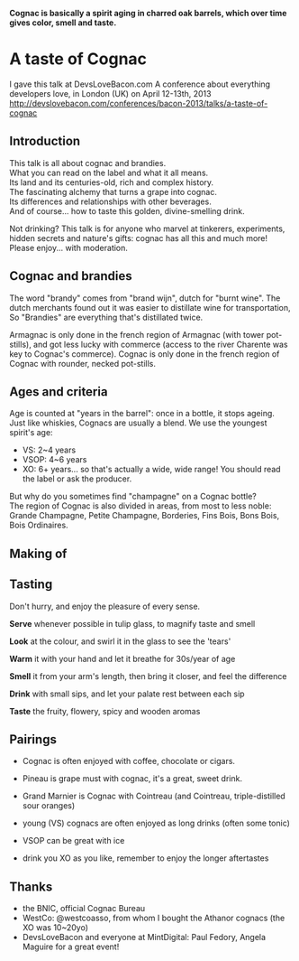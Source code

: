 **Cognac is basically a spirit aging in charred oak barrels,
which over time gives color, smell and taste.**

# A taste of Cognac
I gave this talk at DevsLoveBacon.com
A conference about everything developers love, in London (UK) on April 12-13th, 2013
http://devslovebacon.com/conferences/bacon-2013/talks/a-taste-of-cognac

## Introduction
This talk is all about cognac and brandies.  
What you can read on the label and what it all means.  
Its land and its centuries-old, rich and complex history.  
The fascinating alchemy that turns a grape into cognac.  
Its differences and relationships with other beverages.  
And of course... how to taste this golden, divine-smelling drink.

Not drinking? This talk is for anyone who marvel at tinkerers, experiments, hidden secrets and nature's gifts: cognac has all this
and much more! Please enjoy... with moderation.



## Cognac and brandies
The word "brandy" comes from "brand wijn", dutch for "burnt wine".
The dutch merchants found out it was easier to distillate wine for transportation,
So "Brandies" are everything that's distillated twice.

Armagnac is only done in the french region of Armagnac (with tower pot-stills),
and got less lucky with commerce (access to the river Charente was key to Cognac's commerce).
Cognac is only done in the french region of Cognac with rounder, necked pot-stills.

## Ages and criteria
Age is counted at "years in the barrel": once in a bottle, it stops ageing.  
Just like whiskies, Cognacs are usually a blend. We use the youngest spirit's age:  
* VS: 2~4 years
* VSOP: 4~6 years
* XO: 6+ years... so that's actually a wide, wide range!
You should read the label or ask the producer.

But why do you sometimes find "champagne" on a Cognac bottle?  
The region of Cognac is also divided in areas, from most to less noble:  
Grande Champagne, Petite Champagne, Borderies, Fins Bois, Bons Bois, Bois Ordinaires.

## Making of


## Tasting
Don't hurry, and enjoy the pleasure of every sense.

**Serve** whenever possible in tulip glass, to magnify taste and smell

**Look** at the colour, and swirl it in the glass to see the 'tears'

**Warm** it with your hand and let it breathe for 30s/year of age

**Smell** it from your arm's length, then bring it closer, and feel the difference

**Drink** with small sips, and let your palate rest between each sip

**Taste** the fruity, flowery, spicy and wooden aromas

## Pairings
* Cognac is often enjoyed with coffee, chocolate or cigars.
* Pineau is grape must with cognac, it's a great, sweet drink.
* Grand Marnier is Cognac with Cointreau (and Cointreau, triple-distilled sour oranges)

* young (VS) cognacs are often enjoyed as long drinks (often some tonic)
* VSOP can be great with ice
* drink you XO as you like, remember to enjoy the longer aftertastes

## Thanks
* the BNIC, official Cognac Bureau
* WestCo: @westcoasso, from whom I bought the Athanor cognacs (the XO was 10~20yo)
* DevsLoveBacon and everyone at MintDigital: Paul Fedory, Angela Maguire for a great event!
